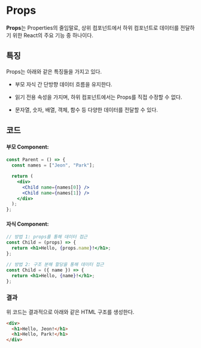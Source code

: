 # Props

**Props**는 Properties의 줄임말로, 상위 컴포넌트에서 하위 컴포넌트로 데이터를 전달하기 위한 React의 주요 기능 중 하나이다.

## 특징

Props는 아래와 같은 특징들을 가지고 있다.

- 부모 자식 간 단방향 데이터 흐름을 유지한다.

- 읽기 전용 속성을 가지며, 하위 컴포넌트에서는 Props를 직접 수정할 수 없다.

- 문자열, 숫자, 배열, 객체, 함수 등 다양한 데이터를 전달할 수 있다.

## 코드

#### 부모 Component:

```jsx
const Parent = () => {
  const names = ["Jeon", "Park"];

  return (
    <div>
      <Child name={names[0]} />
      <Child name={names[1]} />
    </div>
  );
};
```

#### 자식 Component:

```jsx
// 방법 1: props를 통해 데이터 접근
const Child = (props) => {
  return <h1>Hello, {props.name}!</h1>;
};

// 방법 2: 구조 분해 할당을 통해 데이터 접근
const Child = ({ name }) => {
  return <h1>Hello, {name}!</h1>;
};
```

### 결과

위 코드는 결과적으로 아래와 같은 HTML 구조를 생성한다.

```html
<div>
  <h1>Hello, Jeon!</h1>
  <h1>Hello, Park!</h1>
</div>
```
